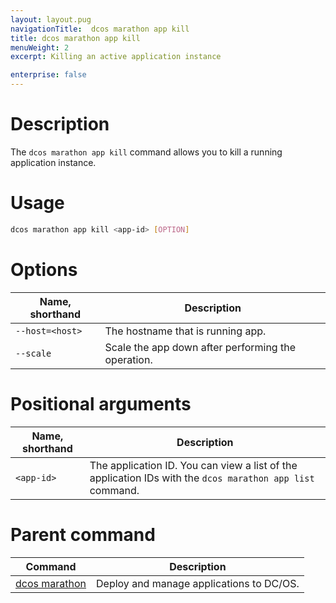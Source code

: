 ```yaml
---
layout: layout.pug
navigationTitle:  dcos marathon app kill
title: dcos marathon app kill
menuWeight: 2
excerpt: Killing an active application instance

enterprise: false
---
```



# Description
The `dcos marathon app kill` command allows you to kill a running application instance.

# Usage

```bash
dcos marathon app kill <app-id> [OPTION]
```

# Options

| Name, shorthand |  Description |
|---------|-------------|
| `--host=<host>`   | The hostname that is running app. |
| `--scale`   |  Scale the app down after performing the operation.  |

# Positional arguments

| Name, shorthand |  Description |
|---------|-------------|
| `<app-id>`   |   The application ID. You can view a list of the application IDs with the `dcos marathon app list` command. |

# Parent command

| Command | Description |
|---------|-------------|
| [dcos marathon](/1.11/cli/command-reference/dcos-marathon/) | Deploy and manage applications to DC/OS. |

